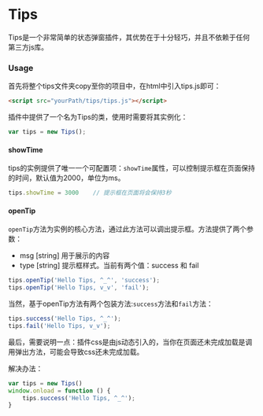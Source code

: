 # Tips
Tips是一个非常简单的状态弹窗插件，其优势在于十分轻巧，并且不依赖于任何第三方js库。

### Usage

首先将整个tips文件夹copy至你的项目中，在html中引入tips.js即可：

```html
<script src="yourPath/tips/tips.js"></script>
```

插件中提供了一个名为Tips的类，使用时需要将其实例化：

```javascript
var tips = new Tips();
```

#### showTime

tips的实例提供了唯一一个可配置项：``showTime``属性，可以控制提示框在页面保持的时间，默认值为2000，单位为ms。

```javascript
tips.showTime = 3000    // 提示框在页面将会保持3秒
```

#### openTip

``openTip``方法为实例的核心方法，通过此方法可以调出提示框。方法提供了两个参数：
- msg [string] 用于展示的内容
- type [string] 提示框样式。当前有两个值：success 和 fail

```javascript
tips.openTip('Hello Tips, ^_^', 'success');
tips.openTip('Hello Tips, v_v', 'fail');
```

当然，基于openTip方法有两个包装方法:``success``方法和``fail``方法：

```javascript
tips.success('Hello Tips, ^_^');
tips.fail('Hello Tips, v_v');
```

最后，需要说明一点：插件css是由js动态引入的，当你在页面还未完成加载是调用弹出方法，可能会导致css还未完成加载。

解决办法：
```javascript
var tips = new Tips()
window.onload = function () {
    tips.success('Hello Tips, ^_^');
}
```
